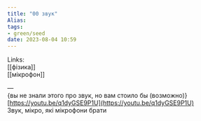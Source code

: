 ```yaml
---
title: "00 звук"
Alias: 
tags:
- green/seed
date: 2023-08-04 10:59
---
```

Links:  
[[фізика]]  
[[мікрофон]]

—  
{вы не знали этого про звук, но вам стоило бы (возможно)}  
[https://youtu.be/q1dyGSE9P1U](https://youtu.be/q1dyGSE9P1U)  
Звук, мікро, які мікрофони брати